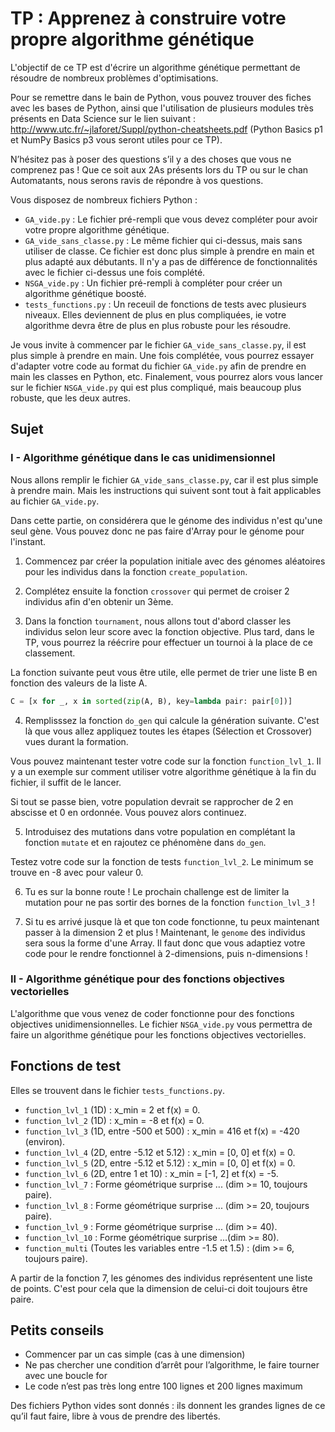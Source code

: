 # TP : Apprenez à construire votre propre algorithme génétique

L'objectif de ce TP est d'écrire un algorithme génétique permettant de résoudre de nombreux problèmes d'optimisations.

Pour se remettre dans le bain de Python, vous pouvez trouver des fiches avec les bases de Python, ainsi que l'utilisation de plusieurs modules très présents en Data Science sur le lien suivant : http://www.utc.fr/~jlaforet/Suppl/python-cheatsheets.pdf (Python Basics p1 et NumPy Basics p3 vous seront utiles pour ce TP).

N’hésitez pas à poser des questions s’il y a des choses que vous ne comprenez pas ! Que ce soit aux 2As présents lors du TP ou sur le chan Automatants, nous serons ravis de répondre à vos questions.

Vous disposez de nombreux fichiers Python :

- `GA_vide.py` : Le fichier pré-rempli que vous devez compléter pour avoir votre propre algorithme génétique.
- `GA_vide_sans_classe.py` : Le même fichier qui ci-dessus, mais sans utiliser de classe. Ce fichier est donc plus simple à prendre en main et plus adapté aux débutants. Il n'y a pas de différence de fonctionnalités avec le fichier ci-dessus une fois complété.
- `NSGA_vide.py` : Un fichier pré-rempli à compléter pour créer un algorithme génétique boosté.
- `tests_functions.py` : Un receuil de fonctions de tests avec plusieurs niveaux. Elles deviennent de plus en plus compliquées, ie votre algorithme devra être de plus en plus robuste pour les résoudre.

Je vous invite à commencer par le fichier `GA_vide_sans_classe.py`, il est plus simple à prendre en main. Une fois complétée, vous pourrez essayer d'adapter votre code au format du fichier `GA_vide.py` afin de prendre en main les classes en Python, etc. Finalement, vous pourrez alors vous lancer sur le fichier `NSGA_vide.py` qui est plus compliqué, mais beaucoup plus robuste, que les deux autres.

## Sujet

### I - Algorithme génétique dans le cas unidimensionnel

Nous allons remplir le fichier `GA_vide_sans_classe.py`, car il est plus simple à prendre main. Mais les instructions qui suivent sont tout à fait applicables au fichier `GA_vide.py`.

Dans cette partie, on considérera que le génome des individus n'est qu'une seul gène. Vous pouvez donc ne pas faire d'Array pour le génome pour l'instant.

1. Commencez par créer la population initiale avec des génomes aléatoires pour les individus dans la fonction `create_population`.

2. Complétez ensuite la fonction `crossover` qui permet de croiser 2 individus afin d'en obtenir un 3ème.

3. Dans la fonction `tournament`, nous allons tout d'abord classer les individus selon leur score avec la fonction objective. Plus tard, dans le TP, vous pourrez la réécrire pour effectuer un tournoi à la place de ce classement.

La fonction suivante peut vous être utile, elle permet de trier une liste B en fonction des valeurs de la liste A.

```python
C = [x for _, x in sorted(zip(A, B), key=lambda pair: pair[0])]
```

4. Remplisssez la fonction `do_gen` qui calcule la génération suivante. C'est là que vous allez appliquez toutes les étapes (Sélection et Crossover) vues durant la formation.

Vous pouvez maintenant tester votre code sur la fonction `function_lvl_1`. Il y a un exemple sur comment utiliser votre algorithme génétique à la fin du fichier, il suffit de le lancer.

Si tout se passe bien, votre population devrait se rapprocher de 2 en abscisse et 0 en ordonnée. Vous pouvez alors continuez.

5. Introduisez des mutations dans votre population en complétant la fonction `mutate` et en rajoutez ce phénomène dans `do_gen`.

Testez votre code sur la fonction de tests `function_lvl_2`. Le minimum se trouve en -8 avec pour valeur 0.

6. Tu es sur la bonne route ! Le prochain challenge est de limiter la mutation pour ne pas sortir des bornes de la fonction `function_lvl_3` !

7. Si tu es arrivé jusque là et que ton code fonctionne, tu peux maintenant passer à la dimension 2 et plus ! Maintenant, le `genome` des individus sera sous la forme d'une Array. Il faut donc que vous adaptiez votre code pour le rendre fonctionnel à 2-dimensions, puis n-dimensions !

### II - Algorithme génétique pour des fonctions objectives vectorielles

L'algorithme que vous venez de coder fonctionne pour des fonctions objectives unidimensionnelles. Le fichier `NSGA_vide.py` vous permettra de faire un algorithme génétique pour les fonctions objectives vectorielles.

## Fonctions de test

Elles se trouvent dans le fichier `tests_functions.py`.

- `function_lvl_1` (1D) : x_min = 2 et f(x) = 0.
- `function_lvl_2` (1D) : x_min = -8 et f(x) = 0.
- `function_lvl_3` (1D, entre -500 et 500) : x_min = 416 et f(x) = -420 (environ).
- `function_lvl_4` (2D, entre -5.12 et 5.12) : x_min = [0, 0] et f(x) = 0.
- `function_lvl_5` (2D, entre -5.12 et 5.12) : x_min = [0, 0] et f(x) = 0.
- `function_lvl_6` (2D, entre 1 et 10) : x_min = [-1, 2] et f(x) = -5.
- `function_lvl_7` : Forme géométrique surprise ... (dim >= 10, toujours paire).
- `function_lvl_8` : Forme géométrique surprise ... (dim >= 20, toujours paire).
- `function_lvl_9` : Forme géométrique surprise ... (dim >= 40).
- `function_lvl_10` : Forme géométrique surprise ...(dim >= 80).
- `function_multi` (Toutes les variables entre -1.5 et 1.5) : (dim >= 6, toujours paire).

A partir de la fonction 7, les génomes des individus représentent une liste de points. C'est pour cela que la dimension de celui-ci doit toujours être paire. 


## Petits conseils

-  Commencer par un cas simple (cas à une dimension)
-  Ne pas chercher une condition d’arrêt pour l’algorithme, le faire tourner avec une boucle for
-  Le code n’est pas très long entre 100 lignes et 200 lignes maximum

Des fichiers Python vides sont donnés :  ils donnent les grandes lignes de ce qu’il faut faire, libre à vous de prendre des libertés.
